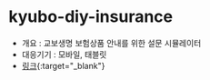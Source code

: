 # kyubo-diy-insurance

- 개요 : 교보생명 보험상품 안내를 위한 설문 시뮬레이터
- 대응기기 : 모바일, 태블릿
- [링크](https://kei5693.github.io/work/portfolio/kyobo-diy-insurance/#/){:target="_blank"}